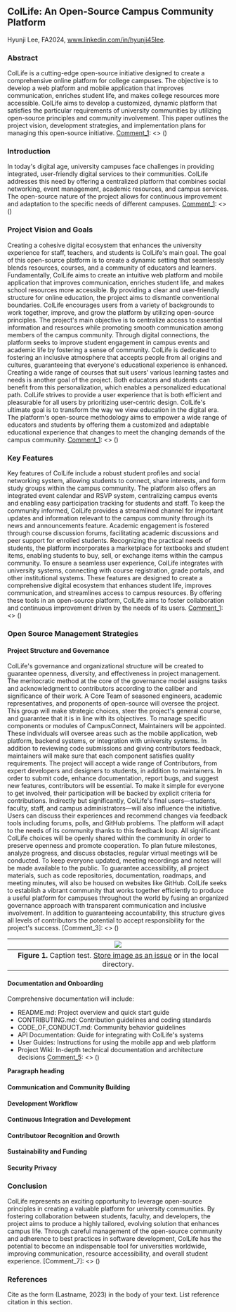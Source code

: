 ## ColLife: An Open-Source Campus Community Platform
Hyunji Lee, FA2024, www.linkedin.com/in/hyunji45lee.

### Abstract
ColLife is a cutting-edge open-source initiative designed to create a comprehensive online platform for college campuses. The objective is to develop a web platform and mobile application that improves communication, enriches student life, and makes college resources more accessible. ColLife aims to develop a customized, dynamic platform that satisfies the particular requirements of university communities by utilizing open-source principles and community involvement. This paper outlines the project vision, development strategies, and implementation plans for managing this open-source initiative.
[Comment_1]: <> ()


### Introduction   
In today's digital age, university campuses face challenges in providing integrated, user-friendly digital services to their communities. ColLife addresses this need by offering a centralized platform that combines social networking, event management, academic resources, and campus services. The open-source nature of the project allows for continuous improvement and adaptation to the specific needs of different campuses.
[Comment_1]: <> ()


[Comment_2]: <> (An example of a reference in paper text, cite in Reference list -- see Comment 8)


### Project Vision and Goals
Creating a cohesive digital ecosystem that enhances the university experience for staff, teachers, and students is ColLife's main goal. The goal of this open-source platform is to create a dynamic setting that seamlessly blends resources, courses, and a community of educators and learners.
Fundamentally, ColLife aims to create an intuitive web platform and mobile application that improves communication, enriches student life, and makes school resources more accessible. By providing a clear and user-friendly structure for online education, the project aims to dismantle conventional boundaries. ColLife encourages users from a variety of backgrounds to work together, improve, and grow the platform by utilizing open-source principles. The project's main objective is to centralize access to essential information and resources while promoting smooth communication among members of the campus community. Through digital connections, the platform seeks to improve student engagement in campus events and academic life by fostering a sense of community. ColLife is dedicated to fostering an inclusive atmosphere that accepts people from all origins and cultures, guaranteeing that everyone's educational experience is enhanced.
Creating a wide range of courses that suit users' various learning tastes and needs is another goal of the project. Both educators and students can benefit from this personalization, which enables a personalized educational path. ColLife strives to provide a user experience that is both efficient and pleasurable for all users by prioritizing user-centric design. ColLife's ultimate goal is to transform the way we view education in the digital era. The platform's open-source methodology aims to empower a wide range of educators and students by offering them a customized and adaptable educational experience that changes to meet the changing demands of the campus community.
[Comment_1]: <> ()


### Key Features
Key features of ColLife include a robust student profiles and social networking system, allowing students to connect, share interests, and form study groups within the campus community. The platform also offers an integrated event calendar and RSVP system, centralizing campus events and enabling easy participation tracking for students and staff. To keep the community informed, ColLife provides a streamlined channel for important updates and information relevant to the campus community through its news and announcements feature.
Academic engagement is fostered through course discussion forums, facilitating academic discussions and peer support for enrolled students. Recognizing the practical needs of students, the platform incorporates a marketplace for textbooks and student items, enabling students to buy, sell, or exchange items within the campus community. To ensure a seamless user experience, ColLife integrates with university systems, connecting with course registration, grade portals, and other institutional systems.
These features are designed to create a comprehensive digital ecosystem that enhances student life, improves communication, and streamlines access to campus resources. By offering these tools in an open-source platform, ColLife aims to foster collaboration and continuous improvement driven by the needs of its users.
[Comment_1]: <> ()


### Open Source Management Strategies

[Comment_1]: <> ()


#### Project Structure and Governance
ColLife's governance and organizational structure will be created to guarantee openness, diversity, and effectiveness in project management. The meritocratic method at the core of the governance model assigns tasks and acknowledgment to contributors according to the caliber and significance of their work. A Core Team of seasoned engineers, academic representatives, and proponents of open-source will oversee the project. This group will make strategic choices, steer the project's general course, and guarantee that it is in line with its objectives. 
To manage specific components or modules of CampusConnect, Maintainers will be appointed. These individuals will oversee areas such as the mobile application, web platform, backend systems, or integration with university systems. In addition to reviewing code submissions and giving contributors feedback, maintainers will make sure that each component satisfies quality requirements. The project will accept a wide range of Contributors, from expert developers and designers to students, in addition to maintainers. In order to submit code, enhance documentation, report bugs, and suggest new features, contributors will be essential. To make it simple for everyone to get involved, their participation will be backed by explicit criteria for contributions. 
Indirectly but significantly, ColLife's final users—students, faculty, staff, and campus administrators—will also influence the initiative. Users can discuss their experiences and recommend changes via feedback tools including forums, polls, and GitHub problems. The platform will adapt to the needs of its community thanks to this feedback loop.
All significant ColLife choices will be openly shared within the community in order to preserve openness and promote cooperation. To plan future milestones, analyze progress, and discuss obstacles, regular virtual meetings will be conducted. To keep everyone updated, meeting recordings and notes will be made available to the public. To guarantee accessibility, all project materials, such as code repositories, documentation, roadmaps, and meeting minutes, will also be housed on websites like GitHub.
ColLife seeks to establish a vibrant community that works together efficiently to produce a useful platform for campuses throughout the world by fusing an organized governance approach with transparent communication and inclusive involvement. In addition to guaranteeing accountability, this structure gives all levels of contributors the potential to accept responsibility for the project's success.
[Comment_3]: <> ()

| ![](https://user-images.githubusercontent.com/38323286/233691025-55deb1db-3e35-4589-8c55-4f859f8e41cd.jpg) | 
| :--: |
| <b>Figure 1.</b> Caption test. [Store image as an issue](https://github.com/OREL-group/Project-Management/issues/279) or in the local directory. |   

[Comment_4]: <> (Insert Figure with caption here)

#### Documentation and Onboarding     
Comprehensive documentation will include:
- README.md: Project overview and quick start guide
- CONTRIBUTING.md: Contribution guidelines and coding standards
- CODE_OF_CONDUCT.md: Community behavior guidelines
- API Documentation: Guide for integrating with ColLife's systems
- User Guides: Instructions for using the mobile app and web platform
- Project Wiki: In-depth technical documentation and architecture decisions
[Comment_5]: <> ()

__Paragraph heading__         

[Comment_6]: <> (begin your text two spaces after the last underscore in the previous line)

#### Communication and Community Building 

[Comment_5]: <> (begin your text here)

#### Development Workflow   

[Comment_5]: <> (begin your text here)

#### Continuous Integration and Development 

[Comment_5]: <> (begin your text here)

#### Contributoor Recognition and Growth

[Comment_5]: <> (begin your text here)

#### Sustainability and Funding

[Comment_5]: <> (begin your text here)

#### Security Privacy  

[Comment_5]: <> (begin your text here)

### Conclusion      
ColLife represents an exciting opportunity to leverage open-source principles in creating a valuable platform for university communities. By fostering collaboration between students, faculty, and developers, the project aims to produce a highly tailored, evolving solution that enhances campus life. Through careful management of the open-source community and adherence to best practices in software development, ColLife has the potential to become an indispensable tool for universities worldwide, improving communication, resource accessibility, and overall student experience.
[Comment_7]: <> ()


### References     

[Comment_8]: <> (begin your reference list here. Cite as author, year in main text. Reference link should correpond with link in Comment 2  Use any format you wish -- MLA, APA, etc.)

Cite as the form (Lastname, 2023) in the body of your text. List reference citation in this section. 

